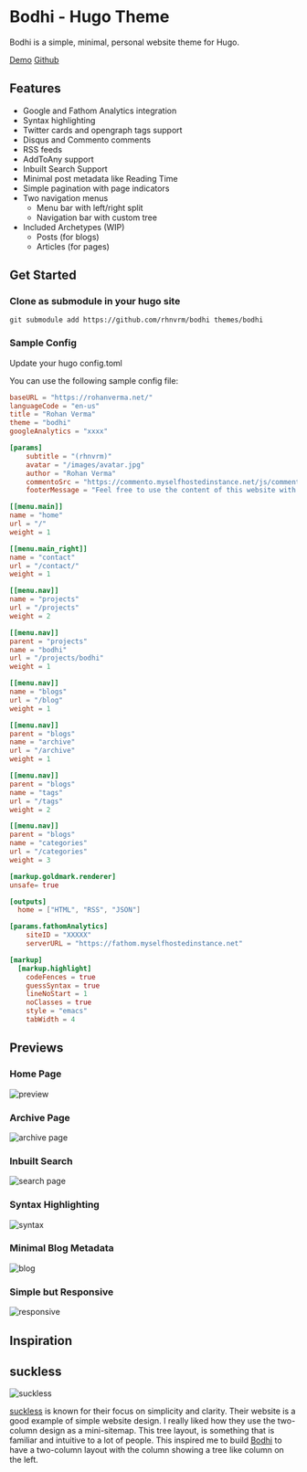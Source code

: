 # Bodhi - Hugo Theme

Bodhi is a simple, minimal, personal website theme for Hugo.

[Demo](https://rohanverma.net/projects/bodhi) [Github](https://github.com/rhnvrm/bodhi)

## Features

- Google and Fathom Analytics integration
- Syntax highlighting
- Twitter cards and opengraph tags support
- Disqus and Commento comments
- RSS feeds
- AddToAny support
- Inbuilt Search Support
- Minimal post metadata like Reading Time
- Simple pagination with page indicators
- Two navigation menus
  - Menu bar with left/right split
  - Navigation bar with custom tree
- Included Archetypes (WIP)
  - Posts (for blogs)
  - Articles (for pages)

## Get Started

### Clone as submodule in your hugo site

```
git submodule add https://github.com/rhnvrm/bodhi themes/bodhi
```

### Sample Config

Update your hugo config.toml

You can use the following sample config file:

```toml
baseURL = "https://rohanverma.net/"
languageCode = "en-us"
title = "Rohan Verma"
theme = "bodhi"
googleAnalytics = "xxxx"

[params]
    subtitle = "(rhnvrm)"
    avatar = "/images/avatar.jpg"
    author = "Rohan Verma"
    commentoSrc = "https://commento.myselfhostedinstance.net/js/commento.js"
    footerMessage = "Feel free to use the content of this website with approripate attribution to the author."

[[menu.main]]
name = "home"
url = "/"
weight = 1

[[menu.main_right]]
name = "contact"
url = "/contact/"
weight = 1

[[menu.nav]]
name = "projects"
url = "/projects"
weight = 2

[[menu.nav]]
parent = "projects"
name = "bodhi"
url = "/projects/bodhi"
weight = 1

[[menu.nav]]
name = "blogs"
url = "/blog"
weight = 1

[[menu.nav]]
parent = "blogs"
name = "archive"
url = "/archive"
weight = 1

[[menu.nav]]
parent = "blogs"
name = "tags"
url = "/tags"
weight = 2

[[menu.nav]]
parent = "blogs"
name = "categories"
url = "/categories"
weight = 3

[markup.goldmark.renderer]
unsafe= true

[outputs]
  home = ["HTML", "RSS", "JSON"]

[params.fathomAnalytics]
    siteID = "XXXXX"
    serverURL = "https://fathom.myselfhostedinstance.net"

[markup]
  [markup.highlight]
    codeFences = true
    guessSyntax = true
    lineNoStart = 1
    noClasses = true
    style = "emacs"
    tabWidth = 4

```

## Previews

### Home Page

![preview](https://rohanverma.net/projects/bodhi/preview.png)

### Archive Page

![archive page](https://rohanverma.net/projects/bodhi/blog_archive.png)

### Inbuilt Search

![search page](https://rohanverma.net/projects/bodhi/search.png)

### Syntax Highlighting

![syntax](https://rohanverma.net/projects/bodhi/syntax.png)

### Minimal Blog Metadata

![blog](https://rohanverma.net/projects/bodhi/blog.png)

### Simple but Responsive

![responsive](https://rohanverma.net/projects/bodhi/responsive.png)

## Inspiration

## suckless

![suckless](https://rohanverma.net/projects/bodhi/suckless.png)

[suckless](https://suckless.org) is known for their focus on simplicity and clarity. Their website is a good example of simple website design. I really liked how they use the two-column design as a mini-sitemap. This tree layout, is something that is familiar and intuitive to a lot of people. This inspired me to build [Bodhi](/projects/bodhi) to have a two-column layout with the column showing a tree like column on the left. 
